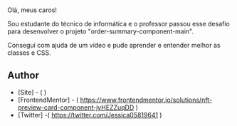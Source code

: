 #
Olá, meus caros!

Sou  estudante do técnico de informática e o professor passou esse desafio para desenvolver o projeto "order-summary-component-main".

Consegui com ajuda de um vídeo e pude aprender e entender melhor as classes e CSS.

## Author

- [Site] - ( )
- [FrontendMentor] - ( https://www.frontendmentor.io/solutions/nft-preview-card-component-jyHEZZuqDD )
- [Twitter] -( https://twitter.com/Jessica05819641 )

#
